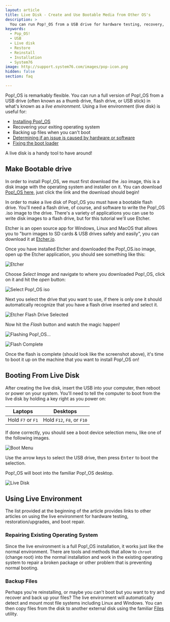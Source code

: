 ```yaml
---
layout: article
title: Live Disk - Create and Use Bootable Media from Other OS's
description: >
  You can run Pop!_OS from a USB drive for hardware testing, recovery, and installation/re-installation.
keywords:
  - Pop_OS!
  - USB
  - Live disk
  - Restore
  - Reinstall
  - Installation
  - System76
image: http://support.system76.com/images/pop-icon.png
hidden: false
section: faq

---
```


Pop!_OS is remarkably flexible. You can run a full version of Pop!_OS from a USB drive (often known as a thumb drive, flash drive, or USB stick) in what's known as a *live environment*. Using a live environment (live disk) is useful for:

- [Installing Pop!_OS](/articles/install-pop/)
- Recovering your exiting operating system
- Backing up files when you can't boot
- [Determining if an issue is caused by hardware or software](/articles/hardware-failure/)
- [Fixing the boot loader](/articles/grub/)

A live disk is a handy tool to have around!

## Make Bootable drive

In order to install Pop!_OS, we must first download the .iso image, this is a disk image with the operating system and installer on it. You can download [Pop!_OS here](http://pop.system76.com), just click the link and the download should begin!

In order to make a live disk of Pop!_OS you must have a bootable flash drive. You'll need a flash drive, of course, and software to write the Pop!_OS .iso image to the drive. There's a variety of applications you can use to write disk images to a flash drive, but for this tutorial we'll use Etcher.

Etcher is an open source app for Windows, Linux and MacOS that allows you to "burn images to SD cards & USB drives safely and easily", you can download it at [Etcher.io](https://etcher.io).

Once you have installed Etcher and downloaded the Pop!_OS.iso image, open up the Etcher application, you should see something like this:

![Etcher](/images/live-disk/etcher.png)

Choose *Select Image* and navigate to where you downloaded Pop!_OS, click on it and hit the *open* button:

![Select Pop!_OS iso](/images/live-disk/open-pop-iso-etcher.png)

Next you select the drive that you want to use, if there is only one it should automatically recognize that you have a flash drive inserted and select it.

![Etcher Flash Drive Selected](/images/live-disk/etcher-flash-selected.png)

Now hit the *Flash* button and watch the magic happen!

![Flashing Pop!_OS...](/images/live-disk/flashing-pop-os.png)
  
![Flash Complete](/images/live-disk/flash-complete.png)

Once the flash is complete (should look like the screenshot above), it's time to boot it up on the machine that you want to install Pop!_OS on!

## Booting From Live Disk

After creating the live disk, insert the USB into your computer, then reboot or power on your system. You'll need to tell the computer to boot from the live disk by holding a key right as you power on:

Laptops                             | Desktops
----------------------------------- | ------------------------------------
Hold <kbd>F7</kbd> or <kbd>F1</kbd> | Hold <kbd>F12</kbd>, <kbd>F8</kbd>, or <kbd>F10</kbd>

If done correctly, you should see a boot device selection menu, like one of the following images.

![Boot Menu](/images/live-disk/boot-menu.jpg)

Use the arrow keys to select the USB drive, then press <kbd>Enter</kbd> to boot the selection.  

Pop!_OS will boot into the familiar Pop!_OS desktop.

![Live Disk](/images/live-disk/live-desktop.png)

## Using Live Environment

The list provided at the beginning of the article provides links to other articles on using the live environment for hardware testing, restoration/upgrades, and boot repair.

### Repairing Existing Operating System

Since the live environment is a full Pop!_OS installation, it works just like the normal environment. There are tools and methods that allow to `chroot` (change root) into the normal installation and work in the existing operating system to repair a broken package or other problem that is preventing normal booting.

### Backup Files

Perhaps you're reinstalling, or maybe you can't boot but you want to try and recover and back up your files? The live environment will automatically detect and mount most file systems including Linux and Windows. You can then copy files from the disk to another external disk using the familiar <u>Files</u> utility.
